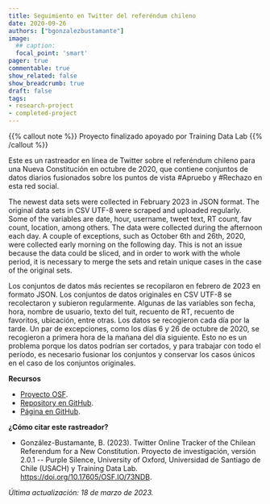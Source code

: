 ```yaml
---
title: Seguimiento en Twitter del referéndum chileno
date: 2020-09-26
authors: ["bgonzalezbustamante"]
image:
  ## caption: 
  focal_point: 'smart'
pager: true
commentable: true
show_related: false
show_breadcrumb: true
draft: false
tags:
- research-project
- completed-project
---
```


{{% callout note %}}
Proyecto finalizado apoyado por Training Data Lab
{{% /callout %}}

Este es un rastreador en línea de Twitter sobre el referéndum chileno para una Nueva Constitución en octubre de 2020, que contiene conjuntos de datos diarios fusionados sobre los puntos de vista #Apruebo y #Rechazo en esta red social.

<!--more-->

The newest data sets were collected in February 2023 in JSON format. The original data sets in CSV UTF-8 were scraped and uploaded regularly. Some of the variables are date, hour, username, tweet text, RT count, fav count, location, among others. The data were collected during the afternoon each day. A couple of exceptions, such as October 6th and 26th, 2020, were collected early morning on the following day. This is not an issue because the data could be sliced, and in order to work with the whole period, it is necessary to merge the sets and retain unique cases in the case of the original sets.

Los conjuntos de datos más recientes se recopilaron en febrero de 2023 en formato JSON. Los conjuntos de datos originales en CSV UTF-8 se recolectaron y subieron regularmente. Algunas de las variables son fecha, hora, nombre de usuario, texto del tuit, recuento de RT, recuento de favoritos, ubicación, entre otras. Los datos se recogieron cada día por la tarde. Un par de excepciones, como los días 6 y 26 de octubre de 2020, se recogieron a primera hora de la mañana del día siguiente. Esto no es un problema porque los datos podrían ser cortados, y para trabajar con todo el período, es necesario fusionar los conjuntos y conservar los casos únicos en el caso de los conjuntos originales.

**Recursos**

* [Proyecto OSF](https://doi.org/10.17605/OSF.IO/73NDB).
* [Repository en GitHub](https://github.com/bgonzalezbustamante/twConstitution).
* [Página en GitHub](https://bgonzalezbustamante.github.io/twConstitution/).

**¿Cómo citar este rastreador?**

- González-Bustamante, B. (2023). Twitter Online Tracker of the Chilean Referendum for a New Constitution. Proyecto de investigación, versión 2.0.1 -- Purple Silence, University of Oxford, Universidad de Santiago de Chile (USACH) y Training Data Lab. https://doi.org/10.17605/OSF.IO/73NDB.

_Última actualización: 18 de marzo de 2023._